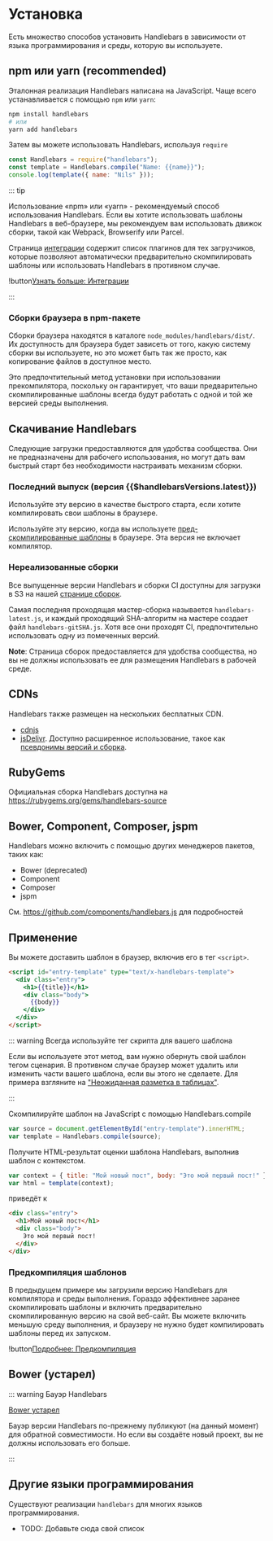 # Установка

Есть множество способов установить Handlebars в зависимости от языка программирования и среды, которую вы используете.

## npm или yarn (recommended)

Эталонная реализация Handlebars написана на JavaScript. Чаще всего устанавливается с помощью `npm` или `yarn`:

```bash
npm install handlebars
# или
yarn add handlebars
```

Затем вы можете использовать Handlebars, используя `require`

```js
const Handlebars = require("handlebars");
const template = Handlebars.compile("Name: {{name}}");
console.log(template({ name: "Nils" }));
```

::: tip

Использование «npm» или «yarn» - рекомендуемый способ использования Handlebars. Если вы хотите использовать шаблоны Handlebars в
веб-браузере, мы рекомендуем вам использовать движок сборки, такой как Webpack, Browserify или Parcel.

Страница [интеграции](integrations.md) содержит список плагинов для тех загрузчиков, которые позволяют автоматически предварительно скомпилировать шаблоны или использовать Handlebars в противном случае.

!button[Узнать больше: Интеграции](integrations.md)

:::

### Сборки браузера в npm-пакете

Сборки браузера находятся в каталоге `node_modules/handlebars/dist/`.  
Их доступность для браузера будет зависеть от того, какую систему сборки вы используете, но это может быть так же просто, как копирование файлов в доступное место.

Это предпочтительный метод установки при использовании прекомпилятора, поскольку он гарантирует, что ваши предварительно скомпилированные шаблоны всегда будут работать с одной и той же версией среды выполнения.

## Скачивание Handlebars

Следующие загрузки предоставляются для удобства сообщества. Они не предназначены для рабочего использования, но могут дать вам быстрый старт без необходимости настраивать механизм сборки.

### Последний выпуск (версия {{$handlebarsVersions.latest}})

<DownloadHandlebars>

Используйте эту версию в качестве быстрого старта, если хотите компилировать свои шаблоны в браузере.

</DownloadHandlebars>

<DownloadHandlebars :runtimeOnly="true">

Используйте эту версию, когда вы используете [пред-скомпилированные шаблоны](precompilation.md) в браузере. Эта версия не включает компилятор.

</DownloadHandlebars>

### Нереализованные сборки

Все выпущенные версии Handlebars и сборки CI доступны для загрузки в S3 на нашей [странице сборок](https://com.s3.amazonaws.com/builds.handlebarsjs/bucket-listing.html?sort=lastmod&sortdir=desc).

Самая последняя проходящая мастер-сборка называется `handlebars-latest.js`, и каждый проходящий SHA-алгоритм на мастере создает файл `handlebars-gitSHA.js`. Хотя все они проходят CI, предпочтительно использовать одну из помеченных версий.

**Note**: Страница сборок предоставляется для удобства сообщества, но вы не должны использовать ее для размещения Handlebars в рабочей среде.

## CDNs

Handlebars также размещен на нескольких бесплатных CDN.

- [cdnjs](https://cdnjs.com/libraries/handlebars.js)
- [jsDelivr](http://www.jsdelivr.com/#!handlebarsjs). Доступно расширенное использование, такое как [псевдонимы версий и сборка](https://github.com/jsdelivr/jsdelivr#usage).

## RubyGems

Официальная сборка Handlebars доступна на https://rubygems.org/gems/handlebars-source

## Bower, Component, Composer, jspm

Handlebars можно включить с помощью других менеджеров пакетов, таких как:

- Bower (deprecated)
- Component
- Composer
- jspm

См. https://github.com/components/handlebars.js для подробностей

## Применение

Вы можете доставить шаблон в браузер, включив его в тег `<script>`.

```html
<script id="entry-template" type="text/x-handlebars-template">
  <div class="entry">
    <h1>{{title}}</h1>
    <div class="body">
      {{body}}
    </div>
  </div>
</script>
```

::: warning Всегда используйте тег скрипта для вашего шаблона

Если вы используете этот метод, вам нужно обернуть свой шаблон тегом сценария. В противном случае браузер может удалить или изменить
части вашего шаблона, если вы этого не сделаете. Для примера взгляните на ["Неожиданная разметка в таблицах"](https://html.spec.whatwg.org/multipage/parsing.html#unexpected-markup-in-tables).

:::

Скомпилируйте шаблон на JavaScript с помощью Handlebars.compile

```js
var source = document.getElementById("entry-template").innerHTML;
var template = Handlebars.compile(source);
```

Получите HTML-результат оценки шаблона Handlebars, выполнив шаблон с контекстом.

```js
var context = { title: "Мой новый пост", body: "Это мой первый пост!" };
var html = template(context);
```

приведёт к

```html
<div class="entry">
  <h1>Мой новый пост</h1>
  <div class="body">
    Это мой первый пост!
  </div>
</div>
```

### Предкомпиляция шаблонов

В предыдущем примере мы загрузили версию Handlebars для компилятора и среды выполнения. Гораздо эффективнее заранее скомпилировать шаблоны и включить предварительно скомпилированную версию на свой веб-сайт. Вы можете включить меньшую среду выполнения, и браузеру не нужно будет компилировать шаблоны перед их запуском.

!button[Подробнее: Предкомпиляция](precompilation.html)

## Bower (устарел)

::: warning Бауэр Handlebars

[Bower устарел](https://bower.io/blog/2017/how-to-migrate-away-from-bower/)

Бауэр версии Handlebars по-прежнему публикуют (на данный момент) для обратной совместимости. Но если вы создаёте новый проект, вы не должны использовать его больше.

:::

## Другие языки программирования

Существуют реализации `handlebars` для многих языков программирования.

- TODO: Добавьте сюда свой список
